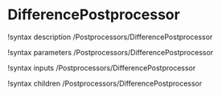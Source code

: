 <!-- MOOSE Documentation Stub: Remove this when content is added. -->

# DifferencePostprocessor

!syntax description /Postprocessors/DifferencePostprocessor

!syntax parameters /Postprocessors/DifferencePostprocessor

!syntax inputs /Postprocessors/DifferencePostprocessor

!syntax children /Postprocessors/DifferencePostprocessor
